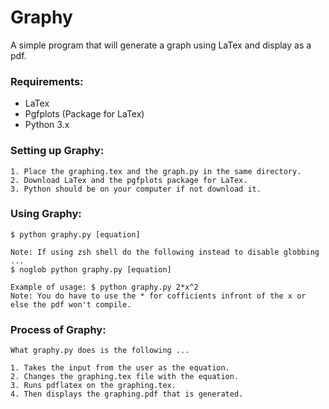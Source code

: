 # Graphy
A simple program that will generate a graph using LaTex and display as a pdf.

### Requirements:
* LaTex
* Pgfplots (Package for LaTex)
* Python 3.x
    
### Setting up Graphy:

    1. Place the graphing.tex and the graph.py in the same directory.
    2. Download LaTex and the pgfplots package for LaTex.
    3. Python should be on your computer if not download it.
    
### Using Graphy:
    $ python graphy.py [equation]
    
    Note: If using zsh shell do the following instead to disable globbing ...
    $ noglob python graphy.py [equation]
    
    Example of usage: $ python graphy.py 2*x^2
    Note: You do have to use the * for cofficients infront of the x or else the pdf won't compile.
    
### Process of Graphy:
    What graphy.py does is the following ...
    
    1. Takes the input from the user as the equation.
    2. Changes the graphing.tex file with the equation.
    3. Runs pdflatex on the graphing.tex.
    4. Then displays the graphing.pdf that is generated.

    

